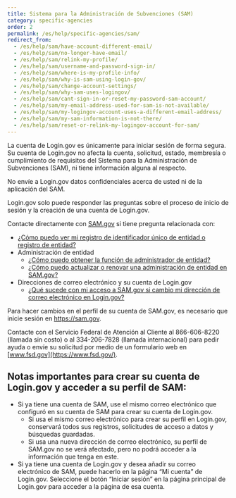 ```yaml
---
title: Sistema para la Administración de Subvenciones (SAM)
category: specific-agencies
order: 2
permalink: /es/help/specific-agencies/sam/
redirect_from:
  - /es/help/sam/have-account-different-email/
  - /es/help/sam/no-longer-have-email/
  - /es/help/sam/relink-my-profile/
  - /es/help/sam/username-and-password-sign-in/
  - /es/help/sam/where-is-my-profile-info/
  - /es/help/sam/why-is-sam-using-login-gov/
  - /es/help/sam/change-account-settings/
  - /es/help/sam/why-sam-uses-logingov/
  - /es/help/sam/cant-sign-in-or-reset-my-password-sam-account/
  - /es/help/sam/my-email-address-used-for-sam-is-not-available/
  - /es/help/sam/my-logingov-account-uses-a-different-email-address/
  - /es/help/sam/my-sam-information-is-not-there/
  - /es/help/sam/reset-or-relink-my-logingov-account-for-sam/
---
```


La cuenta de Login.gov es únicamente para iniciar sesión de forma segura. Su cuenta de Login.gov no afecta la cuenta, solicitud, estado, membresía o cumplimiento de requisitos del Sistema para la Administración de Subvenciones (SAM), ni tiene información alguna al respecto.

No envíe a Login.gov datos confidenciales acerca de usted ni de la aplicación del SAM.

Login.gov solo puede responder las preguntas sobre el proceso de inicio de sesión y la creación de una cuenta de Login.gov.

Contacte directamente con [SAM.gov](https://sam.gov/) si tiene pregunta relacionada con:

* [¿Cómo puedo ver mi registro de identificador único de entidad o registro de entidad?](https://www.fsd.gov/gsafsd_sp?id=kb_article_view&sysparm_article=KB0041254)
* Administración de entidad
  * [¿Cómo puedo obtener la función de administrador de entidad?](https://www.fsd.gov/gsafsd_sp?id=kb_article_view&sysparm_article=KB0016652)
  * [¿Cómo puedo actualizar o renovar una administración de entidad en SAM.gov?](https://www.fsd.gov/gsafsd_sp?id=kb_article_view&sysparm_article=KB0016307)
* Direcciones de correo electrónico y su cuenta de Login.gov
  * [¿Qué sucede con mi acceso a SAM.gov si cambio mi dirección de correo electrónico en Login.gov?](https://www.fsd.gov/gsafsd_sp?id=kb_article_view&sysparm_article=KB0020259)

Para hacer cambios en el perfil de su cuenta de SAM.gov, es necesario que inicie sesión en <https://sam.gov>.

Contacte con el Servicio Federal de Atención al Cliente al 866-606-8220 (llamada sin costo) o al 334-206-7828 (llamada internacional) para pedir ayuda o envíe su solicitud por medio de un formulario web en [www.fsd.gov](https://www.fsd.gov/).

## Notas importantes para crear su cuenta de Login.gov y acceder a su perfil de SAM:
* Si ya tiene una cuenta de SAM, use el mismo correo electrónico que configuró en su cuenta de SAM para crear su cuenta de Login.gov.
  * Si usa el mismo correo electrónico para crear su perfil en Login.gov, conservará todos sus registros, solicitudes de acceso a datos y búsquedas guardadas.
  * Si usa una nueva dirección de correo electrónico, su perfil de SAM.gov no se verá afectado, pero no podrá acceder a la información que tenga en este.
* Si ya tiene una cuenta de Login.gov y desea añadir su correo electrónico de SAM, puede hacerlo en la página “Mi cuenta” de Login.gov. Seleccione el botón “Iniciar sesión” en la página principal de Login.gov para acceder a la página de esa cuenta.
